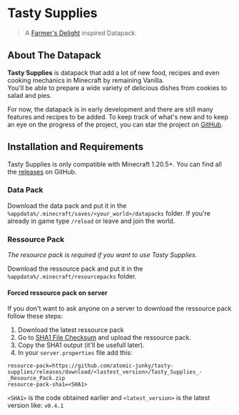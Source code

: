 # Tasty Supplies

> A [Farmer's Delight](https://github.com/vectorwing/FarmersDelight) inspired Datapack.

## About The Datapack
**Tasty Supplies** is datapack that add a lot of new food, recipes and even cooking mechanics in Minecraft by remaining Vanilla. <br>
You'll be able to prepare a wide variety of delicious dishes from cookies to salad and pies.

For now, the datapack is in early development and there are still many features and recipes to be added. To keep track of what's new and to keep an eye on the progress of the project, you can star the project on [GitHub](https://github.com/atomic-junky/tasty-supplies).

## Installation and Requirements

Tasty Supplies is only compatible with Minecraft 1.20.5+.
You can find all the [releases](https://github.com/atomic-junky/tasty-supplies/releases) on GitHub.

### Data Pack
Download the data pack and put it in the `%appdata%/.minecraft/saves/<your_world>/datapacks` folder.
If you're already in game type `/reload` or leave and join the world.

### Ressource Pack
*The resource pack is required if you want to use Tasty Supplies.*

Download the ressource pack and put it in the `%appdata%/.minecraft/resourcepacks` folder.

#### Forced ressource pack on server
If you don't want to ask anyone on a server to download the ressource pack follow these steps:

1. Download the latest ressource pack
2. Go to [SHA1 File Checksum](https://emn178.github.io/online-tools/sha1_checksum.html) and upload the ressource pack.
3. Copy the SHA1 output (it'll be usefull later).
4. In your `server.properties` file add this:
```
resource-pack=https://github.com/atomic-junky/tasty-supplies/releases/download/<lastest_version>/Tasty_Supplies_-_Resource_Pack.zip
resource-pack-sha1=<SHA1>
```
`<SHA1>` is the code obtained earlier and `<latest_version>` is the latest version like: `v0.4.1`
